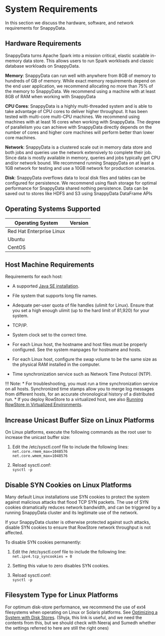 # System Requirements

In this section we discuss the hardware, software, and network requirements for SnappyData.

## Hardware  Requirements

SnappyData turns Apache Spark into a mission critical, elastic scalable in-memory data store. This allows users to run Spark workloads and classic database workloads on SnappyData.

**Memory**: SnappyData can run well with anywhere from 8GB of memory to hundreds of GB of memory. While exact memory requirements depend on the end user application, we recommend allocating no more than 75% of the memory to SnappyData. We recommend using a machine with at least 8GB of RAM when working with SnappyData

**CPU Cores**: SnappyData is a highly multi-threaded system and is able to take advantage of CPU cores to deliver higher throughput. It has been tested with multi-core multi-CPU machines. We recommend using machines with at least 16 cores when working with SnappyData. The degree of parallelism you can achieve with SnappyData directly depends on the number of cores and higher core machines will perform better than lower core machines.

**Network**: SnappyData is a clustered scale out in memory data store and both jobs and queries use the network extensively to complete their job. Since data is mostly available in memory, queries and jobs typically get CPU and/or network bound. We recommend running SnappyData on at least a 1GB network for testing and use a 10GB network for production scenarios.

**Disk**: SnappyData overflows data to local disk files and tables can be configured for persistence. We recommend using flash storage for optimal performance for SnappyData shared nothing persistence. Data can be saved out to stores like HDFS and S3 using SnappyData DataFrame APIs


## Operating Systems Supported

| Operating System| Version |
|--------|--------|
|Red Hat Enterprise Linux|        |
|Ubuntu|        |
|CentOS|        |


## Host Machine Requirements
Requirements for each host:

* A supported [Java SE installation](http://www.oracle.com/technetwork/java/javase/downloads/jdk-6u26-download-400750.html).

* File system that supports long file names.

* Adequate per-user quota of file handles (ulimit for Linux). Ensure that you set a high enough ulimit (up to the hard limit of 81,920) for your system.

* TCP/IP.

* System clock set to the correct time.

* For each Linux host, the hostname and host files must be properly configured. See the system manpages for hostname and hosts.

* For each Linux host, configure the swap volume to be the same size as the physical RAM installed in the computer.

* Time synchronization service such as Network Time Protocol (NTP).

!!! Note: 
	* For troubleshooting, you must run a time synchronization service on all hosts. Synchronized time stamps allow you to merge log messages from different hosts, for an accurate chronological history of a distributed run.
	* If you deploy RowStore to a virtualized host, see also [Running RowStore in Virtualized Environments](http://rowstore.docs.snappydata.io/docs/manage_guide/tuning-vm.html#concept_20E2D15D2F65442CAA0B04E9EA144F1D).

## Increase Unicast Buffer Size on Linux Platforms
On Linux platforms, execute the following commands as the root user to increase the unicast buffer size:

1. Edit the /etc/sysctl.conf file to include the following lines:</br>
 `net.core.rmem_max=1048576` </br>`net.core.wmem_max=1048576`

3. Reload sysctl.conf:</br>
 `sysctl -p`


## Disable SYN Cookies on Linux Platforms
Many default Linux installations use SYN cookies to protect the system against malicious attacks that flood TCP SYN packets. The use of SYN cookies dramatically reduces network bandwidth, and can be triggered by a running SnappyData cluster and its legitimate use of the network.

If your SnappyData cluster is otherwise protected against such attacks, disable SYN cookies to ensure that RowStore network throughput is not affected.

To disable SYN cookies permanently:

1. Edit the /etc/sysctl.conf file to include the following line: </br>
 `net.ipv4.tcp_syncookies = 0`

2. Setting this value to zero disables SYN cookies.

3. Reload sysctl.conf:</br>
 `sysctl -p`

## Filesystem Type for Linux Platforms
For optimum disk-store performance, we recommend the use of ext4 filesystems when operating on Linux or Solaris platforms. See [Optimizing a System with Disk Stores](http://rowstore.docs.snappydata.io/docs/disk_storage/running_system_with_disk_stores.html#running_system_with_disk_stores). (Shyja, this link is useful, and we need the contents from this, but we should check with Neeraj and Sumedh whether the settings referred to here are still the right ones)




